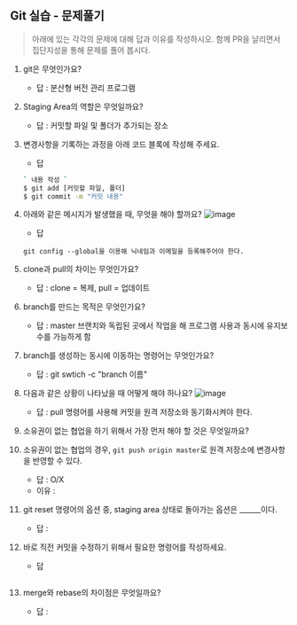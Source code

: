 ## Git 실습 - 문제풀기
> 아래에 있는 각각의 문제에 대해 답과 이유를 작성하시오.
> 함께 PR을 날리면서 집단지성을 통해 문제를 풀어 봅시다.

1. git은 무엇인가요?   
   - 답 : 분산형 버전 관리 프로그램
  
2. Staging Area의 역할은 무엇일까요?
   - 답 : 커밋할 파일 및 폴더가 추가되는 장소

3. 변경사항을 기록하는 과정을 아래 코드 블록에 작성해 주세요.
   - 답
   ```bash
   ` 내용 작성 `
   $ git add [커밋할 파일, 폴더]
   $ git commit -m "커밋 내용"
   ```

4. 아래와 같은 메시지가 발생했을 때, 무엇을 해야 할까요?
![image](https://user-images.githubusercontent.com/98133984/181182281-4d01a374-62fe-4957-9a07-1efc005e35d3.png)
   - 답
   ```
   git config --global을 이용해 닉네임과 이메일을 등록해주어야 한다.
   ```
5. clone과 pull의 차이는 무엇인가요?
   - 답 : clone = 복제, pull = 업데이트
   
6. branch를 만드는 목적은 무엇인가요?
    - 답 : master 브랜치와 독립된 곳에서 작업을 해 프로그램 사용과 동시에 유지보수를 가능하게 함

7. branch를 생성하는 동시에 이동하는 명령어는 무엇인가요?
    - 답 : git swtich -c "branch 이름"

8. 다음과 같은 상황이 나타났을 때 어떻게 해야 하나요?
   ![image](https://user-images.githubusercontent.com/98133984/181183354-df42d325-b839-48e1-a4c6-667c20b33d5c.png)
    - 답 : pull 명령어를 사용해 커밋을 원격 저장소와 동기화시켜야 한다.

9.  소유권이 없는 협업을 하기 위해서 가장 먼저 해야 할 것은 무엇일까요?
10. 소유권이 없는 협업의 경우, `git push origin master`로 원격 저장소에 변경사항을 반영할 수 있다.
    - 답 : O/X
    - 이유 :
 
11. git reset 명령어의 옵션 중, staging area 상태로 돌아가는 옵션은 ______이다.
    - 답 : 

12. 바로 직전 커밋을 수정하기 위해서 필요한 명령어를 작성하세요.
    - 답
    ```
    ```

13. merge와 rebase의 차이점은 무엇일까요? 
     - 답 : 
